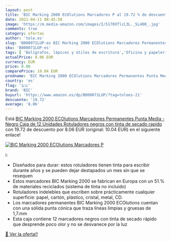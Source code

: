 ```yaml
---
layout: post
title: 'BIC Marking 2000 ECOlutions Marcadores P al 19.72 % de descuento'
date: 2021-04-11 08:45:50
image: 'https://m.media-amazon.com/images/I/5170XflcL3L._SL400_.jpg'
comments: true
category: ofertas
author: 'tole.es'
slug: 'B000071LUP-es BIC Marking 2000 ECOlutions Marcadores Permanentes Punta...'
sku: 'B000071LUP-es'
tags: [ 'Bolígrafos, lápices y útiles de escritura','Oficina y papelería','Rotuladores permanentes','Rotuladores y subrayadores','bic','rotuladores', ]
actualPrice: 8.06 EUR
currency: EUR
price: 8.06
comparePrice: 10.04 EUR
prodname: 'BIC Marking 2000 ECOlutions Marcadores Permanentes Punta Media - Negro  Caja de 12 Unidades  Rotuladores negros con tinta de secado rapido'
country: 'es'
flag: '🇪🇸'
brand: 'BIC'
buyurl: 'https://www.amazon.es/dp/B000071LUP/?tag=tolees-21'
descuento: '19.72'
average: '8.06'
---
```


Está [BIC Marking 2000 ECOlutions Marcadores Permanentes Punta Media - Negro  Caja de 12 Unidades  Rotuladores negros con tinta de secado rapido](https://www.amazon.es/dp/B000071LUP/?tag=tolees-21) con 19.72 de descuento por 8.06 EUR (original: 10.04 EUR) en el siguiente enlace!

[![BIC Marking 2000 ECOlutions Marcadores P](https://m.media-amazon.com/images/I/5170XflcL3L._SL400_.jpg)](https://www.amazon.es/dp/B000071LUP/?tag=tolees-21)

ℹ️:

- Diseñados para durar: estos rotuladores tienen tinta para escribir durante años y se pueden dejar destapados un mes sin que se resequen
- Estos marcadores BIC Marking 2000 se fabrican en Europa con un 51.% de materiales reciclados (sistema de tinta no incluido)
- Rotuladores indelebles que escriben sobre prácticamente cualquier superficie: papel, cartón, plástico, cristal, metal, CD.
- Los marcadores permanentes BIC Marking 2000 ECOlutions cuentan con una sólida punta cónica que traza líneas limpias y gruesas de 1,7.mm
- Esta caja contiene 12 marcadores negros con tinta de secado rápido que desprende poco olor y no se desvanece por la luz

[🛒 Ver la oferta!!](https://www.amazon.es/dp/B000071LUP/?tag=tolees-21)
